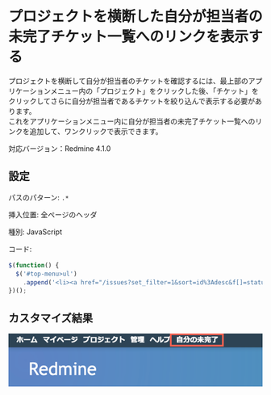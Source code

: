 # プロジェクトを横断した自分が担当者の未完了チケット一覧へのリンクを表示する  

プロジェクトを横断して自分が担当者のチケットを確認するには、最上部のアプリケーションメニュー内の「プロジェクト」をクリックした後、「チケット」をクリックしてさらに自分が担当者であるチケットを絞り込んで表示する必要があります。  
これをアプリケーションメニュー内に自分が担当者の未完了チケット一覧へのリンクを追加して、ワンクリックで表示できます。

対応バージョン：Redmine 4.1.0

## 設定

パスのパターン: `.*`

挿入位置: 全ページのヘッダ

種別: JavaScript

コード:

``` javascript
$(function() {
  $('#top-menu>ul')
    .append('<li><a href="/issues?set_filter=1&sort=id%3Adesc&f[]=status_id&op[status_id]=o&f[]=assigned_to_id&op[assigned_to_id]=%3D&v[assigned_to_id][]=me&f[]=&c[]=project&c[]=tracker&c[]=status&c[]=priority&c[]=subject&c[]=assigned_to&c[]=updated_on&group_by=&t[]=">自分の未完了</a></li>');
})();
```

## カスタマイズ結果

![](image.png)

